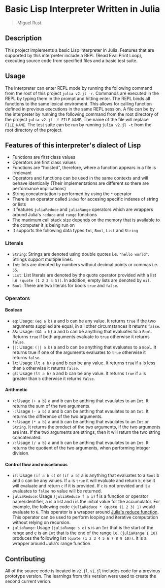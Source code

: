 # Basic Lisp Interpreter Written in Julia

> Miguel Rust

## Description

This project implements a basic Lisp interpreter in Julia. Features that are supported by this interpreter include a REPL (Read Eval Print Loop), executing source code from specified files and a basic test suite.

## Usage

The interpreter can enter REPL mode by running the following command from the root of this project `julia v2.jl -r`. Commands are executed in the REPL by typing them in the prompt and hitting enter. The REPL binds all functions to the same lexical enviroment. This allows for calling function defined in previous executions in the same REPL session. A file can be by the interpreter by running the following command from the root directory of the project `julia v2.jl -f FILE_NAME`. The name of the file will replace `FILE_NAME`. The test suite can be run by running `julia v2.jl -t` from the root directory of the project.

## Features of this interpreter's dialect of Lisp

* Functions are first class values
* Operators are first class values
* Functions are "hoisted", therefore, where a function appears in a file is irrelevant
* Operators and functions can be used in the same contexts and will behave identically (Their implementations are different so there are performance implications)
* String concatentation is performed by using the `*` operator
* There is an operator called `index` for accesing specific indexes of string or lists
* It features `juliaReduce` and `juliaRange` operators which are wrappers around Julia's `reduce` and `range` functions
* The maximum call stack size depends on the memory that is available to the computer it is being run on
* It supports the following data types `Int`, `Bool`, `List` and `String`

### Literals

* `String`: Strings are denoted using double quotes i.e. `"hello world"`. Strings support multiple lines.
* `Int`: Ints are denoted by numbers without decimal points or commas i.e. `55`.
* `List`: List literals are denoted by the quote operator provided with a list i.e. `(quote (1 2 3 4 5))`. In addition, empty lists are denoted by `nil`.
* `Bool`: There are two literals for bools `true` and `false`.

### Operators

#### Boolean

* `eq`: Usage: `(eq a b)` a and b can be any value. It returns `true` if the two arguments supplied are equal, in all other circumstances it returns `false`.
* `&&`: Usage: `(&& a b)` a and b can be anything that evaluates to a `Bool`. Returns `true` if both arguments evaluate to `true` otherwise it returns `false`.
* `||`: Usage: `(|| a b)` a and b can be anything that evaluates to a `Bool`. It returns true if one of the arguments evaluates to `true` otherwise it returns `false`.
* `lt`: Usage `(lt a b)` a and b can be any value. It returns `true` if `a` is less than `b` otherwise it returns `false`.
* `gt`: Usage `(lt a b)` a and b can be any value. It returns `true` if `a` is greater than `b` otherwise it returns `false`.

#### Arithmetic

* `+`: Usage `(+ a b)` a and b can be anthing that evaulates to an `Int`. It returns the sum of the two arguments.
* `-`: Usage `(- a b)` a and b can be anthing that evaulates to an `Int`. It returns the difference of the two arguments.
* `*`: Usage `(* a b)` a and b can be anthing that evaulates to an `Int` or `String`. It returns the product of the two arguments, if the two arguments are ints. If the two arguments are strings, then it will return the two string concatenated.
* `/`: Usage `(/ a b)` a and b can be anthing that evaulates to an `Int`. It returns the quotient of the two arguments, when performing integer division.

#### Control flow and miscelanous

* `if`: Usage `(if a b c)` or `(if a b)` a is anything that evaluates to a `Bool` b and c can be any values. If `a` is `true` it will evaluate and return `b`, else it will evaluate and return `c` if it is provided. If `c` is not provided and it `a` evaluates to `false` no value will be returned.
* `juliaReduce`: Usage `(juliaReduce f a i)` f is a function or operator name/identifier, a is a list and i is the initial value for the accumulator. For example, the following code `(juliaReduce * (quote (1 2 3) 1)` would evaluate to `6`. This operator is a wrapper around [Julia's reduce function](https://docs.julialang.org/en/v1/base/collections/#Base.reduce-Tuple{Any,%20Any}). This operator can be used to perform looping and iterative computation without relying on recursion.
* `juliaRange`: Usage `(juliaRange s e)` s is an `Int` that is the start of the range and e is an `Int` that is the end of the range i.e. `(juliaRange 1 10)` produces the following list `(quote (1 2 3 4 5 6 7 8 9 10))`. It is a wrapper around Julia's range function.

## Contributing

All of the source code is located in `v2.jl`. `v1.jl` includes code for a previous prototype version. The learnings from this version were used to create the second current verion.
